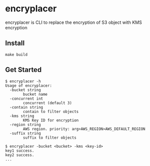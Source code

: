 # encryplacer
encryplacer is CLI to replace the encryption of S3 object with KMS encryption

## Install
```
make build
```

## Get Started
```
$ encryplacer -h
Usage of encryplacer:
  -bucket string
    	bucket name
  -concurrent int
    	concurrent (default 3)
  -contain string
    	contain to filter objects
  -kms string
    	KMS Key ID for encryption
  -region string
    	AWS region. priority: arg>AWS_REGION>AWS_DEFAULT_REGION
  -suffix string
    	suffix to filter objects
```
```
$ encryplacer -bucket <bucket> -kms <key-id>
key1 success.
key2 success.
...
```

